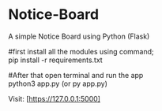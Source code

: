 # Notice-Board
A simple Notice Board using Python (Flask)

#first install all the modules using command;    
pip install -r requirements.txt

#After that open terminal and run the app   
python3 app.py (or py app.py)


Visit: [https://127.0.0.1:5000]
